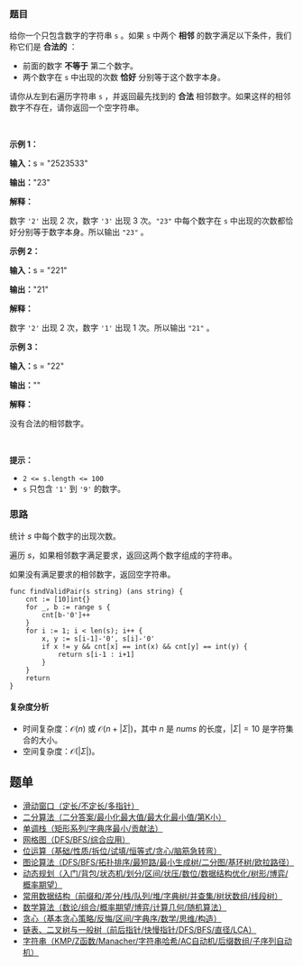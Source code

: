 ### 题目

<p>给你一个只包含数字的字符串&nbsp;<code>s</code>&nbsp;。如果 <code>s</code>&nbsp;中两个 <strong>相邻</strong>&nbsp;的数字满足以下条件，我们称它们是 <strong>合法的</strong>&nbsp;：</p>

<ul>
	<li>前面的数字 <strong>不等于</strong> 第二个数字。</li>
	<li>两个数字在 <code>s</code>&nbsp;中出现的次数 <strong>恰好</strong>&nbsp;分别等于这个数字本身。</li>
</ul>

<p>请你从左到右遍历字符串 <code>s</code>&nbsp;，并返回最先找到的 <strong>合法</strong>&nbsp;相邻数字。如果这样的相邻数字不存在，请你返回一个空字符串。</p>

<p>&nbsp;</p>

<p><strong class="example">示例 1：</strong></p>

<div class="example-block">
<p><span class="example-io"><b>输入：</b>s = "2523533"</span></p>

<p><span class="example-io"><b>输出：</b>"23"</span></p>

<p><strong>解释：</strong></p>

<p>数字&nbsp;<code>'2'</code>&nbsp;出现 2 次，数字&nbsp;<code>'3'</code>&nbsp;出现 3 次。<code>"23"</code>&nbsp;中每个数字在 <code>s</code>&nbsp;中出现的次数都恰好分别等于数字本身。所以输出&nbsp;<code>"23"</code>&nbsp;。</p>
</div>

<p><strong class="example">示例 2：</strong></p>

<div class="example-block">
<p><span class="example-io"><b>输入：</b>s = "221"</span></p>

<p><span class="example-io"><b>输出：</b>"21"</span></p>

<p><strong>解释：</strong></p>

<p>数字&nbsp;<code>'2'</code>&nbsp;出现 2 次，数字&nbsp;<code>'1'</code>&nbsp;出现 1 次。所以输出&nbsp;<code>"21"</code>&nbsp;。</p>
</div>

<p><strong class="example">示例 3：</strong></p>

<div class="example-block">
<p><span class="example-io"><b>输入：</b>s = "22"</span></p>

<p><span class="example-io"><b>输出：</b>""</span></p>

<p><strong>解释：</strong></p>

<p>没有合法的相邻数字。</p>
</div>

<p>&nbsp;</p>

<p><strong>提示：</strong></p>

<ul>
	<li><code>2 &lt;= s.length &lt;= 100</code></li>
	<li><code>s</code>&nbsp;只包含&nbsp;<code>'1'</code> 到&nbsp;<code>'9'</code> 的数字。</li>
</ul>

### 思路

统计 $s$ 中每个数字的出现次数。

遍历 $s$，如果相邻数字满足要求，返回这两个数字组成的字符串。

如果没有满足要求的相邻数字，返回空字符串。

```
func findValidPair(s string) (ans string) {
	cnt := [10]int{}
	for _, b := range s {
		cnt[b-'0']++
	}
	for i := 1; i < len(s); i++ {
		x, y := s[i-1]-'0', s[i]-'0'
		if x != y && cnt[x] == int(x) && cnt[y] == int(y) {
			return s[i-1 : i+1]
		}
	}
	return
}
```

#### 复杂度分析

- 时间复杂度：$\mathcal{O}(n)$ 或 $\mathcal{O}(n+|\Sigma|)$，其中 $n$ 是 $\textit{nums}$ 的长度，$|\Sigma|=10$ 是字符集合的大小。
- 空间复杂度：$\mathcal{O}(|\Sigma|)$。

## 题单

- [滑动窗口（定长/不定长/多指针）](https://leetcode.cn/circle/discuss/0viNMK/)
- [二分算法（二分答案/最小化最大值/最大化最小值/第K小）](https://leetcode.cn/circle/discuss/SqopEo/)
- [单调栈（矩形系列/字典序最小/贡献法）](https://leetcode.cn/circle/discuss/9oZFK9/)
- [网格图（DFS/BFS/综合应用）](https://leetcode.cn/circle/discuss/YiXPXW/)
- [位运算（基础/性质/拆位/试填/恒等式/贪心/脑筋急转弯）](https://leetcode.cn/circle/discuss/dHn9Vk/)
- [图论算法（DFS/BFS/拓扑排序/最短路/最小生成树/二分图/基环树/欧拉路径）](https://leetcode.cn/circle/discuss/01LUak/)
- [动态规划（入门/背包/状态机/划分/区间/状压/数位/数据结构优化/树形/博弈/概率期望）](https://leetcode.cn/circle/discuss/tXLS3i/)
- [常用数据结构（前缀和/差分/栈/队列/堆/字典树/并查集/树状数组/线段树）](https://leetcode.cn/circle/discuss/mOr1u6/)
- [数学算法（数论/组合/概率期望/博弈/计算几何/随机算法）](https://leetcode.cn/circle/discuss/IYT3ss/)
- [贪心（基本贪心策略/反悔/区间/字典序/数学/思维/构造）](https://leetcode.cn/circle/discuss/g6KTKL/)
- [链表、二叉树与一般树（前后指针/快慢指针/DFS/BFS/直径/LCA）](https://leetcode.cn/circle/discuss/K0n2gO/)
- [字符串（KMP/Z函数/Manacher/字符串哈希/AC自动机/后缀数组/子序列自动机）](https://leetcode.cn/circle/discuss/SJFwQI/)